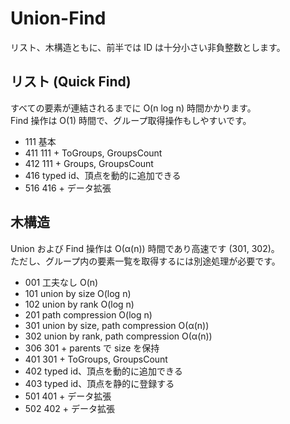 # Union-Find
リスト、木構造ともに、前半では ID は十分小さい非負整数とします。

## リスト (Quick Find)
すべての要素が連結されるまでに O(n log n) 時間かかります。  
Find 操作は O(1) 時間で、グループ取得操作もしやすいです。
- 111 基本
- 411 111 + ToGroups, GroupsCount
- 412 111 + Groups, GroupsCount
- 416 typed id、頂点を動的に追加できる
- 516 416 + データ拡張

## 木構造
Union および Find 操作は O(α(n)) 時間であり高速です (301, 302)。  
ただし、グループ内の要素一覧を取得するには別途処理が必要です。
- 001 工夫なし O(n)
- 101 union by size O(log n)
- 102 union by rank O(log n)
- 201 path compression O(log n)
- 301 union by size, path compression O(α(n))
- 302 union by rank, path compression O(α(n))
- 306 301 + parents で size を保持
- 401 301 + ToGroups, GroupsCount
- 402 typed id、頂点を動的に追加できる
- 403 typed id、頂点を静的に登録する
- 501 401 + データ拡張
- 502 402 + データ拡張
